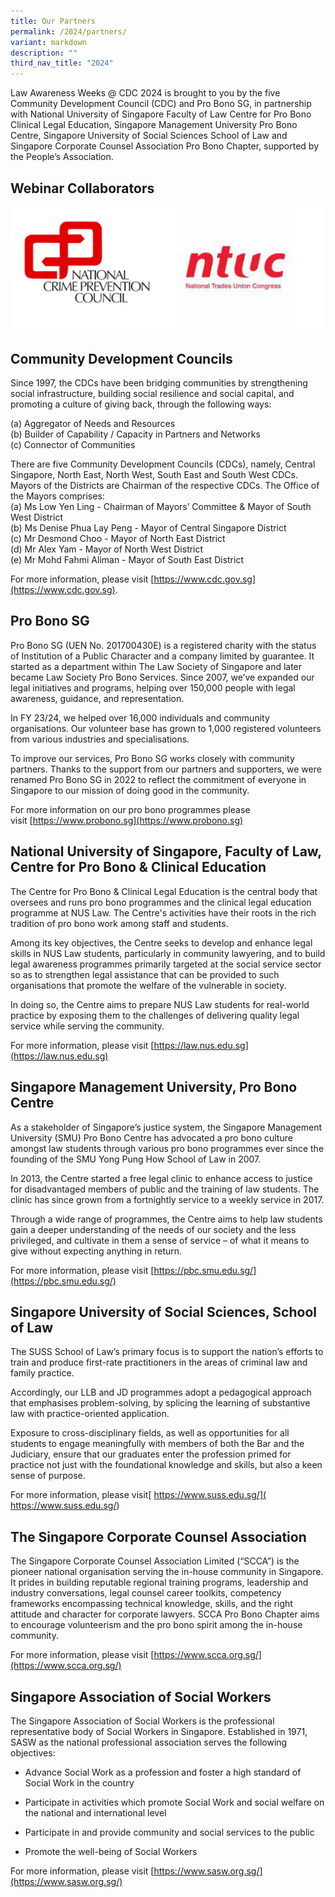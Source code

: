 ```yaml
---
title: Our Partners
permalink: /2024/partners/
variant: markdown
description: ""
third_nav_title: "2024"
---
```

Law Awareness Weeks @ CDC 2024 is brought to you by the five Community Development Council (CDC) and Pro Bono SG, in partnership with National University of Singapore Faculty of Law Centre for Pro Bono Clinical Legal Education, Singapore Management University Pro Bono Centre, Singapore University of Social Sciences School of Law and Singapore Corporate Counsel Association Pro Bono Chapter, supported by the People’s Association.

## Webinar Collaborators

![](/images/webinar_collaborators.png)

## Community Development Councils

Since 1997, the CDCs have been bridging communities by strengthening social infrastructure, building social resilience and social capital, and promoting a culture of giving back, through the following ways:
                
(a)            Aggregator of Needs and Resources <br>
(b)            Builder of Capability / Capacity in Partners and Networks <br>
(c)            Connector of Communities 

There are five Community Development Councils (CDCs), namely, Central Singapore, North East, North West, South East and South West CDCs.  Mayors of the Districts are Chairman of the respective CDCs. The Office of the Mayors comprises: <br>
(a) Ms Low Yen Ling - Chairman of Mayors’ Committee &amp; Mayor of South West District <br>
(b)  Ms Denise Phua Lay Peng - Mayor of Central Singapore District <br>
(c)  Mr Desmond Choo - Mayor of North East District <br>
(d) Mr Alex Yam	- Mayor of North West District <br>
(e)  Mr Mohd Fahmi Aliman	- Mayor of South East District <br>

For more information, please visit [https://www.cdc.gov.sg](https://www.cdc.gov.sg).

## Pro Bono SG

Pro Bono SG (UEN No. 201700430E) is a registered charity with the status of Institution of a Public Character and a company limited by guarantee. It started as a department within The Law Society of Singapore and later became Law Society Pro Bono Services. Since 2007, we’ve expanded our legal initiatives and programs, helping over 150,000 people with legal awareness, guidance, and representation.

In FY 23/24, we helped over 16,000 individuals and community organisations. Our volunteer base has grown to 1,000 registered volunteers from various industries and specialisations.

To improve our services, Pro Bono SG works closely with community partners. Thanks to the support from our partners and supporters, we were renamed Pro Bono SG in 2022 to reflect the commitment of everyone in Singapore to our mission of doing good in the community.

For more information on our pro bono programmes&nbsp;please visit&nbsp;[https://www.probono.sg](https://www.probono.sg)


## National University of Singapore, Faculty of Law, Centre for Pro Bono &amp; Clinical Education

The Centre for Pro Bono &amp; Clinical Legal Education is the central body that oversees and runs pro bono programmes and the clinical legal education programme at NUS Law. The Centre's activities have their roots in the rich tradition of pro bono work among staff and students.

Among its key objectives, the Centre seeks to develop and enhance legal skills in NUS Law students, particularly in community lawyering, and to build legal awareness programmes primarily targeted at the social service sector so as to strengthen legal assistance that can be provided to such organisations that promote the welfare of the vulnerable in society.

In doing so, the Centre aims to prepare NUS Law students for real-world practice by exposing them to the challenges of delivering quality legal service while serving the community.&nbsp;

For more information, please visit [https://law.nus.edu.sg](https://law.nus.edu.sg) 

## Singapore Management University, Pro Bono Centre

As a stakeholder of Singapore’s justice system, the Singapore Management University (SMU) Pro Bono Centre has advocated a pro bono culture amongst law students through various pro bono programmes ever since the founding of the SMU Yong Pung How School of Law in 2007.&nbsp;

In 2013, the Centre started a free legal clinic to enhance access to justice for disadvantaged members of public and the training of law students. The clinic has since grown from a fortnightly service to a weekly service in 2017.

Through a wide range of programmes, the Centre aims to help law students gain a deeper understanding of the needs of our society and the less privileged, and cultivate in them a sense of service – of what it means to give without expecting anything in return.

For more information, please visit [https://pbc.smu.edu.sg/](https://pbc.smu.edu.sg/)

## Singapore University of Social Sciences, School of Law


The SUSS School of Law’s primary focus is to support the nation’s efforts to train and produce first-rate practitioners in the areas of criminal law and family practice.

Accordingly, our LLB and JD programmes adopt a pedagogical approach that emphasises problem-solving, by splicing the learning of substantive law with practice-oriented application.

Exposure to cross-disciplinary fields, as well as opportunities for all students to engage meaningfully with members of both the Bar and the Judiciary, ensure that our graduates enter the profession primed for practice not just with the foundational knowledge and skills, but also a keen sense of purpose.

For more information, please visit[ https://www.suss.edu.sg/]( https://www.suss.edu.sg/) 

## The Singapore Corporate Counsel Association

The Singapore Corporate Counsel Association Limited (“SCCA”) is the pioneer national organisation serving the in-house community in Singapore. It prides in building reputable regional training programs, leadership and industry conversations, legal counsel career toolkits, competency frameworks encompassing technical knowledge, skills, and the right attitude and character for corporate lawyers. SCCA Pro Bono Chapter aims to encourage volunteerism and the pro bono spirit among the in-house community.

For more information, please visit [https://www.scca.org.sg/](https://www.scca.org.sg/)

## Singapore Association of Social Workers


The Singapore Association of Social Workers is the professional representative body of Social Workers in Singapore.  Established in 1971, SASW as the national professional association serves the following objectives:

*   Advance Social Work as a profession and foster a high standard of Social Work in the country
    
*   Participate in activities which promote Social Work and social welfare on the national and international level
    
*   Participate in and provide community and social services to the public
    
*   Promote the well-being of Social Workers
    
 

For more information, please visit&nbsp;[https://www.sasw.org.sg/](https://www.sasw.org.sg/)